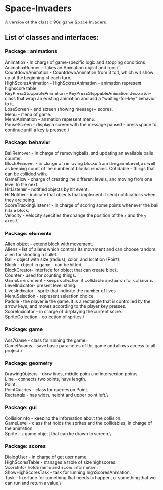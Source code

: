 # Space-Invaders
A version of the classic 80s game Space Invaders.

## List of classes and interfaces:
### Package : animations
Animation - In charge of game-specific logic and stopping conditions\
AnimationRunner - Takes an Animation object and runs it.\
CountdownAnimation - CountdownAnimation from 3 to 1, which will show up at the beginning of each turn.\
HighScoresAnimation - HighScoresAnimation - animation represent highscore table.\
KeyPressStoppableAnimation - KeyPressStoppableAnimation decorator-class that  wrap an existing animation and add a "waiting-for-key" behavior to it.\
LoseScreen - end screen showing message+ scores.\
Menu<T> - menu of game.\
MenuAnimation - animation represent menu.\
PauseScreen  - display a screen with the message paused - press space to continue until a key is pressed.\

### Package: behavior
BallRemover -  in charge of removingballs, and updating an available balls counter.\
BlockRemover - in charge of removing blocks from the gameLevel, as well as keeping count of the number of blocks remains.
Collidable - things that can be collided with.\
GameFlow - charge of creating the different levels, and moving from one level to the next.\
HitListener - notified objects by hit event.\
HitNotifier - indicate that objects that implement it send notifications when they are being.\
ScoreTrackingListener - in charge of scoring some points whenever the ball hits a block.\
Velocity - Velocity specifies the change the position of the `x` and the `y` axes.\

### Package: elements
Alien object - extend block with movement.\
Aliens - list of aliens which controls its movement and can choose random alien for shooting a bullet.\
Ball - object with size (radius), color, and location (Point).\
Block - object in game - can be hitted.\
BlockCreator- interface for object that can create block.\
Counter - used for counting things.\
GameEnvironment - keeps collection if collidable and sarch for collisions.\
LevelIndicator- present level string.\
LivesIndicator - sprite that indicate the number of lives.\
MenuSelection - represent selection choice .\
Paddle - the player in the game. It is a rectangle that is controlled by the arrow keys, and moves according to the player key presses.\
ScoreIndicator - in charge of displaying the current score.\
SpriteCollection - collection of sprites.\

### Package: game
Ass7Game - class for running the game.\
GameParams - save basic parametes of the game and allows access to all project.\

### Package: geometry
DrawingObjects - draw lines, middle point and intersection points.\
Line - connects two points, have length.\
Point.\
PointQueries - class for queries on Point.\
Rectangle - has width, height and upper point left.\


### Package: gui
CollisionInfo - keeping the information about the collision.\
GameLevel - class that holds the sprites and the collidables, in charge of the animation.\
Sprite - a game object that can be drawn to screen.\

### Package: scores
DialogUser - in charge of get user name.\
HighScoresTable - manages a table of size highscores.\
ScoreInfo- holds name and score information.\
ShowHighScoresTask - task for running highScoresAnimation.\
Task - Interface for something that needs to happen, or something that we can run and return a value.\


